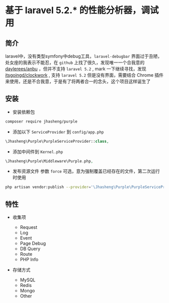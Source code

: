 # 基于 laravel 5.2.* 的性能分析器，调试用

## 简介

laravel中，没有类型symfony中debug工具，`laravel-debugbar` 界面过于丑陋，处女座的我表示不能忍，在 `github` 上找了很久，发现唯一一个合我意的 [daylerees/anbu](https://github.com/daylerees/anbu) ，但并不支持 `laravel 5.2` , mark 一下继续寻找，发现 [itsgoingd/clockwork](https://github.com/itsgoingd/clockwork) , 支持 `laravel 5.2` 但是没有界面，需要结合 Chrome 插件来使用，还是不合我意，于是有了将两者合一的念头，这个项目这样诞生了

## 安装

- 安装依赖包
``` bash
composer require jhasheng/purple
```

- 添加以下 `ServiceProvider` 到 `config/app.php` 
``` php
\Jhasheng\Purple\PurpleServiceProvider::class,
```

- 添加中间件到 `Kernel.php`
``` php
\Jhasheng\Purple\Middleware\Purple.php,
```

- 发布资源文件 参数 `force` 可选，意为强制覆盖已经存在的文件，第二次运行时使用
``` bash
php artisan vendor:publish --provider='\Jhasheng\Purple\PurpleServiceProvider' --force
```


## 特性

- 收集项
    - Request
    - Log
    - Event
    - Page Debug
    - DB Query
    - Route
    - PHP Info
    
- 存储方式
    - MySQL
    - Redis
    - Mongo
    - Other